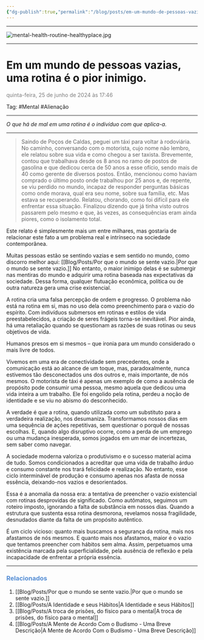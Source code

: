 ```yaml
---
{"dg-publish":true,"permalink":"/blog/posts/em-um-mundo-de-pessoas-vazias-uma-rotina-e-o-pior-inimigo/","dgShowToc":true,"noteIcon":""}
---
```



---

![mental-health-routine-healthyplace.jpg](/img/user/500%20-%20Media/mental-health-routine-healthyplace.jpg)

---

# Em um mundo de pessoas vazias, uma rotina é o pior inimigo.
<font color="#7f7f7f">quinta-feira, 25 de junho de 2024 às 17:46</font>

Tag: #Mental #Alienação

---

*O que há de mal em uma rotina é o indivíduo com que aplica-a.*

---


> Saindo de Poços de Caldas, peguei um táxi para voltar à rodoviária. No caminho, conversando com o motorista, cujo nome não lembro, ele relatou sobre sua vida e como chegou a ser taxista. Brevemente, contou que trabalhava desde os 8 anos no ramo de postos de gasolina e que dedicou cerca de 50 anos a esse ofício, sendo mais de 40 como gerente de diversos postos. Então, mencionou como haviam comprado o último posto onde trabalhou por 25 anos e, de repente, se viu perdido no mundo, incapaz de responder perguntas básicas como onde morava, qual era seu nome, sobre sua família, etc. Mas estava se recuperando. Relatou, chorando, como foi difícil para ele enfrentar essa situação. Finalizou dizendo que já tinha visto outros passarem pelo mesmo e que, às vezes, as consequências eram ainda piores, como o isolamento total.

Este relato é simplesmente mais um entre milhares, mas gostaria de relacionar este fato a um problema real e intrínseco na sociedade contemporânea.

Muitas pessoas estão se sentindo vazias e sem sentido no mundo, como discorro melhor aqui: [[Blog/Posts/Por que o mundo se sente vazio.\|Por que o mundo se sente vazio.]] No entanto, o maior inimigo delas é se submergir nas mentiras do mundo e adquirir uma rotina baseada nas expectativas da sociedade. Dessa forma, qualquer flutuação econômica, política ou de outra natureza gera uma crise existencial.

A rotina cria uma falsa percepção de ordem e progresso. O problema não está na rotina em si, mas no uso dela como preenchimento para o vazio do espírito. Com indivíduos submersos em rotinas e estilos de vida preestabelecidos, a criação de seres frágeis torna-se inevitável. Pior ainda, há uma retaliação quando se questionam as razões de suas rotinas ou seus objetivos de vida.

Humanos presos em si mesmos – que ironia para um mundo considerado o mais livre de todos.

Vivemos em uma era de conectividade sem precedentes, onde a comunicação está ao alcance de um toque, mas, paradoxalmente, nunca estivemos tão desconectados uns dos outros e, mais importante, de nós mesmos. O motorista de táxi é apenas um exemplo de como a ausência de propósito pode consumir uma pessoa, mesmo aquela que dedicou uma vida inteira a um trabalho. Ele foi engolido pela rotina, perdeu a noção de identidade e se viu no abismo do desconhecido.

A verdade é que a rotina, quando utilizada como um substituto para a verdadeira realização, nos desumaniza. Transformamos nossos dias em uma sequência de ações repetitivas, sem questionar o porquê de nossas escolhas. E, quando algo disruptivo ocorre, como a perda de um emprego ou uma mudança inesperada, somos jogados em um mar de incertezas, sem saber como navegar.

A sociedade moderna valoriza o produtivismo e o sucesso material acima de tudo. Somos condicionados a acreditar que uma vida de trabalho árduo e consumo constante nos trará felicidade e realização. No entanto, esse ciclo interminável de produção e consumo apenas nos afasta de nossa essência, deixando-nos vazios e desorientados.

Essa é a anomalia da nossa era: a tentativa de preencher o vazio existencial com rotinas desprovidas de significado. Como autômatos, seguimos um roteiro imposto, ignorando a falta de substância em nossos dias. Quando a estrutura que sustenta essa rotina desmorona, revelamos nossa fragilidade, desnudados diante da falta de um propósito autêntico.

É um ciclo vicioso: quanto mais buscamos a segurança da rotina, mais nos afastamos de nós mesmos. E quanto mais nos afastamos, maior é o vazio que tentamos preencher com hábitos sem alma. Assim, perpetuamos uma existência marcada pela superficialidade, pela ausência de reflexão e pela incapacidade de enfrentar a própria essência. 

---

### <font color="#548dd4">Relacionados</font>
1. [[Blog/Posts/Por que o mundo se sente vazio.\|Por que o mundo se sente vazio.]]
2. [[Blog/Posts/A Identidade e seus Hábitos\|A Identidade e seus Hábitos]]
3. [[Blog/Posts/A troca de prisões, do físico para o mental\|A troca de prisões, do físico para o mental]]
4. [[Blog/Posts/A Mente de Acordo Com o Budismo - Uma Breve Descrição\|A Mente de Acordo Com o Budismo - Uma Breve Descrição]]





